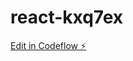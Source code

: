 # react-kxq7ex

[Edit in Codeflow ⚡️](https://stackblitz.com/~/github.com/AlexTrotchenko/react-kxq7ex)